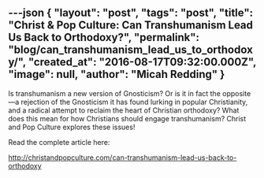 ---json
{
	"layout": "post",
	"tags": "post",
    "title": "Christ & Pop Culture: Can Transhumanism Lead Us Back to Orthodoxy?",
    "permalink": "blog/can_transhumanism_lead_us_to_orthodoxy/",
    "created_at": "2016-08-17T09:32:00.000Z",
    "image":  null,
    "author": "Micah Redding"
}
---

<p>Is transhumanism a new version of Gnosticism? Or is it in fact the opposite&mdash;a rejection of the Gnosticism it has found lurking in popular Christianity, and a radical attempt to reclaim the heart of Christian orthodoxy? What does this mean for how Christians should engage transhumanism? Christ and Pop Culture explores these issues!</p>
<p>Read the complete article here:</p>
<p><a href="http://christandpopculture.com/can-transhumanism-lead-us-back-to-orthodoxy">http://christandpopculture.com/can-transhumanism-lead-us-back-to-orthodoxy</a></p>
    
